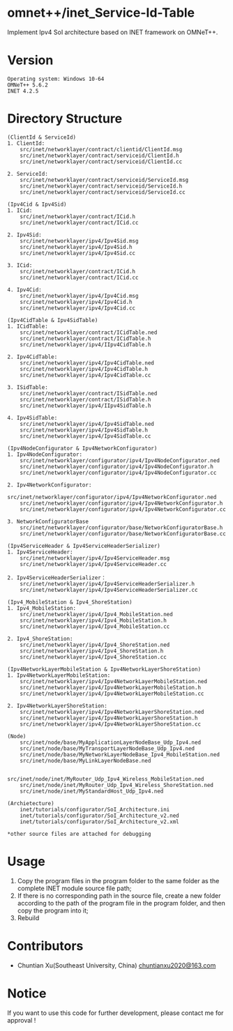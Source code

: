 # omnet++/inet_Service-Id-Table 
Implement Ipv4 SoI architecture based on INET framework on OMNeT++.
# Version
	Operating system: Windows 10-64
	OMNeT++ 5.6.2
	INET 4.2.5
# Directory Structure
	(ClientId & ServiceId)
	1. ClientId:
		src/inet/networklayer/contract/clientid/ClientId.msg
		src/inet/networklayer/contract/serviceid/ClientId.h
		src/inet/networklayer/contract/serviceid/ClientId.cc
		
	2. ServiceId:
		src/inet/networklayer/contract/serviceid/ServiceId.msg
		src/inet/networklayer/contract/serviceid/ServiceId.h
		src/inet/networklayer/contract/serviceid/ServiceId.cc

	(Ipv4Cid & Ipv4Sid)
	1. ICid:
		src/inet/networklayer/contract/ICid.h
		src/inet/networklayer/contract/ICid.cc
		
	2. Ipv4Sid:
		src/inet/networklayer/ipv4/Ipv4Sid.msg
		src/inet/networklayer/ipv4/Ipv4Sid.h
		src/inet/networklayer/ipv4/Ipv4Sid.cc
		
	3. ICid:
		src/inet/networklayer/contract/ICid.h
		src/inet/networklayer/contract/ICid.cc

	4. Ipv4Cid:
		src/inet/networklayer/ipv4/Ipv4Cid.msg
		src/inet/networklayer/ipv4/Ipv4Cid.h
		src/inet/networklayer/ipv4/Ipv4Cid.cc
		
	(Ipv4CidTable & Ipv4SidTable)
	1. ICidTable:
		src/inet/networklayer/contract/ICidTable.ned
		src/inet/networklayer/contract/ICidTable.h
		src/inet/networklayer/ipv4/IIpv4CidTable.h
		
	2. Ipv4CidTable:
		src/inet/networklayer/ipv4/Ipv4CidTable.ned
		src/inet/networklayer/ipv4/Ipv4CidTable.h
		src/inet/networklayer/ipv4/Ipv4CidTable.cc

	3. ISidTable:
		src/inet/networklayer/contract/ISidTable.ned
		src/inet/networklayer/contract/ISidTable.h
		src/inet/networklayer/ipv4/IIpv4SidTable.h
		
	4. Ipv4SidTable:
		src/inet/networklayer/ipv4/Ipv4SidTable.ned
		src/inet/networklayer/ipv4/Ipv4SidTable.h
		src/inet/networklayer/ipv4/Ipv4SidTable.cc
		
	(Ipv4NodeConfigurator & Ipv4NetworkConfigurator)
	1. Ipv4NodeConfigurator:
		src/inet/networklayer/configurator/ipv4/Ipv4NodeConfigurator.ned
		src/inet/networklayer/configurator/ipv4/Ipv4NodeConfigurator.h
		src/inet/networklayer/configurator/ipv4/Ipv4NodeConfigurator.cc
	
	2. Ipv4NetworkConfigurator:
		src/inet/networklayer/configurator/ipv4/Ipv4NetworkConfigurator.ned
		src/inet/networklayer/configurator/ipv4/Ipv4NetworkConfigurator.h
		src/inet/networklayer/configurator/ipv4/Ipv4NetworkConfigurator.cc
	
	3. NetworkConfiguratorBase
		src/inet/networklayer/configurator/base/NetworkConfiguratorBase.h
		src/inet/networklayer/configurator/base/NetworkConfiguratorBase.cc
		
	(Ipv4ServiceHeader & Ipv4ServiceHeaderSerializer)
	1. Ipv4ServiceHeader:
		src/inet/networklayer/ipv4/Ipv4ServiceHeader.msg
		src/inet/networklayer/ipv4/Ipv4ServiceHeader.cc
		
	2. Ipv4ServiceHeaderSerializer：
		src/inet/networklayer/ipv4/Ipv4ServiceHeaderSerializer.h
		src/inet/networklayer/ipv4/Ipv4ServiceHeaderSerializer.cc

	(Ipv4_MobileStation & Ipv4_ShoreStation)
	1. Ipv4_MobileStation:
		src/inet/networklayer/ipv4/Ipv4_MobileStation.ned
		src/inet/networklayer/ipv4/Ipv4_MobileStation.h
		src/inet/networklayer/ipv4/Ipv4_MobileStation.cc
		
	2. Ipv4_ShoreStation:
		src/inet/networklayer/ipv4/Ipv4_ShoreStation.ned
		src/inet/networklayer/ipv4/Ipv4_ShoreStation.h
		src/inet/networklayer/ipv4/Ipv4_ShoreStation.cc
		
	(Ipv4NetworkLayerMobileStation & Ipv4NetworkLayerShoreStation)
	1. Ipv4NetworkLayerMobileStation:
		src/inet/networklayer/ipv4/Ipv4NetworkLayerMobileStation.ned
		src/inet/networklayer/ipv4/Ipv4NetworkLayerMobileStation.h
		src/inet/networklayer/ipv4/Ipv4NetworkLayerMobileStation.cc
	
	2. Ipv4NetworkLayerShoreStation:
		src/inet/networklayer/ipv4/Ipv4NetworkLayerShoreStation.ned
		src/inet/networklayer/ipv4/Ipv4NetworkLayerShoreStation.h
		src/inet/networklayer/ipv4/Ipv4NetworkLayerShoreStation.cc
		
	(Node)
		src/inet/node/base/MyApplicationLayerNodeBase_Udp_Ipv4.ned
		src/inet/node/base/MyTransportLayerNodeBase_Udp_Ipv4.ned
		src/inet/node/base/MyNetworkLayerNodeBase_Ipv4_MobileStation.ned
		src/inet/node/base/MyLinkLayerNodeBase.ned
		
        	src/inet/node/inet/MyRouter_Udp_Ipv4_Wireless_MobileStation.ned
		src/inet/node/inet/MyRouter_Udp_Ipv4_Wireless_ShoreStation.ned
		src/inet/node/inet/MyStandardHost_Udp_Ipv4.ned

	(Archietecture)
		inet/tutorials/configurator/SoI_Architecture.ini
		inet/tutorials/configurator/SoI_Architecture_v2.ned
		inet/tutorials/configurator/SoI_Architecture_v2.xml
		
	*other source files are attached for debugging 
# Usage
1. Copy the program files in the program folder to the same folder as the complete INET module source file path;
2. If there is no corresponding path in the source file, create a new folder according to the path of the program file in the program folder, and then copy the program into it;
3. Rebuild
# Contributors
* Chuntian Xu(Southeast University, China)
chuntianxu2020@163.com
# Notice
If you want to use this code for further development, please contact me for approval !
